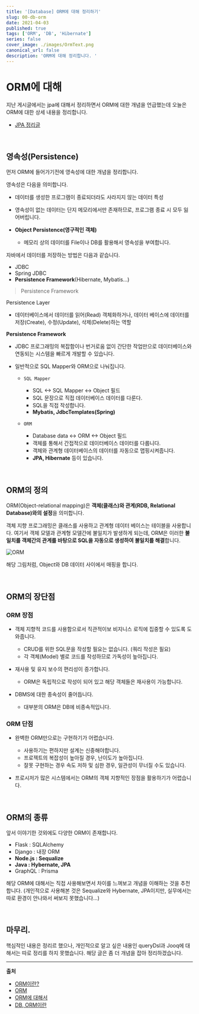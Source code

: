 ```yaml
---
title: '[Database] ORM에 대해 정리하기'
slug: 00-db-orm
date: 2021-04-03
published: true
tags: ['ORM', 'DB', 'Hibernate']
series: false
cover_image: ./images/OrmText.png
canonical_url: false
description: 'ORM에 대해 정리합니다. '
---
```


# ORM에 대해

지난 게시글에서는 jpa에 대해서 정리하면서 ORM에 대한 개념을 언급했는데 오늘은 ORM에 대한 상세 내용을 정리합니다.

- [JPA 정리글](https://azderica.github.io/00-java-jpa/)

<br/>

## 영속성(Persistence)

먼저 ORM에 들어가기전에 영속성에 대한 개념을 정리합니다.

영속성은 다음을 의미합니다.

- 데이터를 생성한 프로그램이 종료되더라도 사라지지 않는 데이터 특성
- 영속성이 없는 데이터는 단지 메모리에서만 존재하므로, 프로그램 종료 시 모두 잃어버립니다.
- **Object Persistence(영구적인 객체)**

  - 메모리 상의 데이터를 File이나 DB를 활용해서 영속성을 부여합니다.

자바에서 데이터를 저장하는 방법은 다음과 같습니다.

- JDBC
- Spring JDBC
- **Persistence Framework**(Hibernate, Mybatis...)

> Persistence Framework

Persistence Layer

- 데이터베이스에서 데이터를 읽어(Read) 객체화하거나, 데이터 베이스에 데이터를 저장(Create), 수정(Update), 삭제(Delete)하는 역할

**Persistence Framework**

- JDBC 프로그래밍의 복잡함이나 번거로움 없이 간단한 작업만으로 데이터베이스와연동되는 시스템을 빠르게 개발할 수 있습니다.
- 일반적으로 SQL Mapper와 ORM으로 나눠집니다.

  - `SQL Mapper`

    - SQL <-> SQL Mapper <-> Object 필드
    - SQL 문장으로 직접 데이터베이스 데이터를 다룬다.
    - SQL을 직접 작성합니다.
    - **Mybatis, JdbcTemplates(Spring)**

  - `ORM`

    - Database data <-> ORM <-> Object 필드
    - 객체를 통해서 간접적으로 데이터베이스 데이터를 다룹니다.
    - 객체와 관계형 데이터베이스의 데이터를 자동으로 맵핑시켜줍니다.
    - **JPA, Hibernate** 등이 있습니다.

<br/>

## ORM의 정의

ORM(Object-relational mapping)은 **객체(클래스)와 관계(RDB, Relational Database)와의 설정**을 의미합니다.

객체 지향 프로그래밍은 클래스를 사용하고 관계형 데이터 베이스는 테이블을 사용합니다. 여기서 객체 모델과 관계형 모델간에 불일치가 발생하게 되는데, ORM은 이러한 **불일치를 객체간의 관계를 바탕으로 SQL을 자동으로 생성하여 불일치를 해결**합니다.

![ORM](https://user-images.githubusercontent.com/42582516/111995242-0ca00d80-8b5c-11eb-9662-7f60f1dfc0c7.png)

해당 그림처럼, Object와 DB 데이터 사이에서 매핑을 합니다.

<br/>

## ORM의 장단점

### ORM 장점

- 객체 지향적 코드를 사용함으로서 직관적이보 비지니스 로직에 집중할 수 있도록 도와줍니다.

  - CRUD를 위한 SQL문을 작성할 필요는 없습니다. (쿼리 작성은 필요)
  - 각 객체(Model) 별로 코드를 작성하므로 가독성이 높아집니다.

- 재사용 및 유지 보수의 편리성이 증가합니다.

  - ORM은 독립적으로 작성이 되어 있고 해당 객체들은 재사용이 가능합니다.

- DBMS에 대한 종속성이 줄어듭니다.

  - 대부분의 ORM은 DB에 비종속적입니다.

### ORM 단점

- 완벽한 ORM만으로는 구현하기가 어렵습니다.

  - 사용하기는 편하지만 설계는 신중해야합니다.
  - 프로젝트의 복잡성이 높아질 경우, 난이도가 높아집니다.
  - 잘못 구현하는 경우 속도 저하 및 심한 경우, 일관성이 무너질 수도 있습니다.

- 프로시저가 많은 시스템에서는 ORM의 객체 지향적인 장점을 활용하기가 어렵습니다.

<br/>

## ORM의 종류

앞서 이야기한 것외에도 다양한 ORM이 존재합니다.

- Flask : SQLAlchemy
- Django : 내장 ORM
- **Node.js : Sequalize**
- **Java : Hybernate, JPA**
- GraphQL : Prisma

해당 ORM에 대해서는 직접 사용해보면서 차이를 느껴보고 개념을 이해하는 것을 추천합니다. (개인적으로 사용해본 것은 Sequalize와 Hybernate, JPA이지만, 실무에서는 따로 환경이 안나와서 써보지 못했습니다...)

<br/>

## 마무리.

핵심적인 내용은 정리르 했으나, 개인적으로 알고 싶은 내용인 queryDsl과 Jooq에 대해서는 따로 정리를 하지 못했습니다. 해당 글은 좀 더 개념을 잡아 정리하겠습니다.

---

**출처**

- [ORM이란?](https://velog.io/@alskt0419/ORM%EC%97%90-%EB%8C%80%ED%95%B4%EC%84%9C...-iek4f0o3fg)
- [ORM](https://changrea.io/jpa/orm/)
- [ORM에 대해서](https://velog.io/@alskt0419/ORM%EC%97%90-%EB%8C%80%ED%95%B4%EC%84%9C...-iek4f0o3fg)
- [DB, ORM이란](https://gmlwjd9405.github.io/2019/02/01/orm.html)
